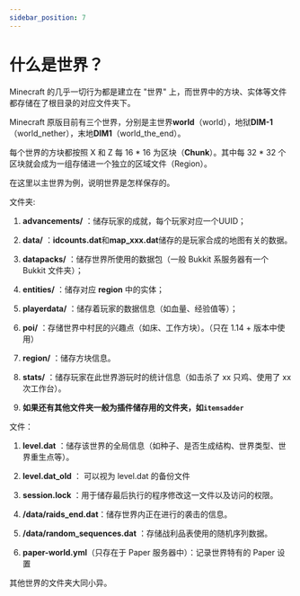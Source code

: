 ```yaml
---
sidebar_position: 7
---
```


# 什么是世界？

Minecraft 的几乎一切行为都是建立在 "世界" 上，而世界中的方块、实体等文件都存储在了根目录的对应文件夹下。

Minecraft 原版目前有三个世界，分别是主世界**world**（world），地狱**DIM-1**（world_nether），末地**DIM1**（world_the_end）。

每个世界的方块都按照 X 和 Z 每 16 * 16 为区块（**Chunk**）。其中每 32 * 32 个区块就会成为一组存储进一个独立的区域文件（Region）。

在这里以主世界为例，说明世界是怎样保存的。

文件夹:

1. **advancements/** ：储存玩家的成就，每个玩家对应一个UUID；

2. **data/** ：**idcounts.dat**和**map_xxx.dat**储存的是玩家合成的地图有关的数据。

3. **datapacks/** ：储存世界所使用的数据包（一般 Bukkit 系服务器有一个 Bukkit 文件夹）；

4. **entities/** ：储存对应 **region** 中的实体；

5. **playerdata/** ：储存着玩家的数据信息（如血量、经验值等）；
   
6. **poi/** ：存储世界中村民的兴趣点（如床、工作方块）。（只在 1.14 + 版本中使用）
   
7. **region/** ：储存方块信息。
  
8. **stats/** ：储存玩家在此世界游玩时的统计信息（如击杀了 xx 只鸡、使用了 xx 次工作台）。

9. **如果还有其他文件夹一般为插件储存用的文件夹，如`itemsadder`**

文件：

1. **level.dat** ：储存该世界的全局信息（如种子、是否生成结构、世界类型、世界重生点等）。

2. **level.dat_old** ： 可以视为 level.dat 的备份文件

3. **session.lock** ：用于储存最后执行的程序修改这一文件以及访问的权限。

4. **/data/raids_end.dat**：储存世界内正在进行的袭击的信息。

5. **/data/random_sequences.dat**	：存储战利品表使用的随机序列数据。

6. **paper-world.yml**（只存在于 Paper 服务器中）：记录世界特有的 Paper 设置

其他世界的文件夹大同小异。
